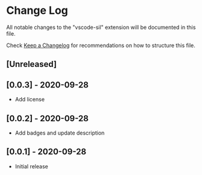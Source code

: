 # Change Log

All notable changes to the "vscode-sil" extension will be documented in this file.

Check [Keep a Changelog](http://keepachangelog.com/) for recommendations on how to structure this file.

## [Unreleased]

## [0.0.3] - 2020-09-28
- Add license

## [0.0.2] - 2020-09-28
- Add badges and update description

## [0.0.1] - 2020-09-28
- Initial release